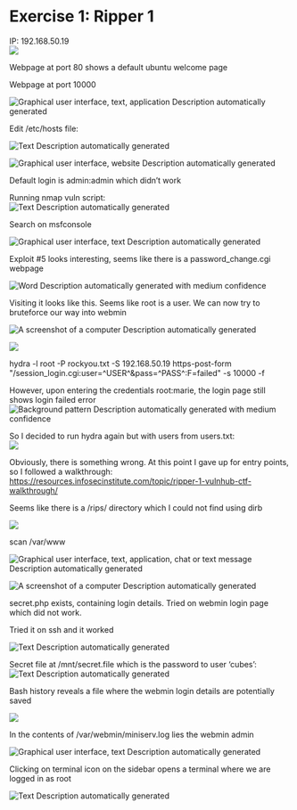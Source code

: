 # Exercise 1: Ripper 1

IP: 192.168.50.19  
![](media/480bf9f55864bf3f4357ad3fa0be6171.png)

Webpage at port 80 shows a default ubuntu welcome page

Webpage at port 10000

![Graphical user interface, text, application Description automatically generated](media/2e33ef7f3e7e0d34ab9b6040c0968dfa.png)

Edit /etc/hosts file:

![Text Description automatically generated](media/258993b4072e5948fb68563d91ccad78.png)

![Graphical user interface, website Description automatically generated](media/afce8c3dbc80af2adc2c17505b6d1afc.png)

Default login is admin:admin which didn’t work

Running nmap vuln script:  
![Text Description automatically generated](media/1cfc397f5f09b379120296fa7bfbd73d.png)

Search on msfconsole

![Graphical user interface, text Description automatically generated](media/84a9e0128a1ba667543a0ddb1700d35f.png)

Exploit \#5 looks interesting, seems like there is a password_change.cgi webpage

![Word Description automatically generated with medium confidence](media/b231b73f2febf652ec5c933819284b12.png)

Visiting it looks like this. Seems like root is a user. We can now try to bruteforce our way into webmin

![A screenshot of a computer Description automatically generated](media/4a8db40ac8a30fb37aeea4bb80d4f17f.png)

![](media/69393d8847eb8822f0b2ab9396f3a25d.png)

hydra -l root -P rockyou.txt -S 192.168.50.19 https-post-form "/session_login.cgi:user=\^USER\^&pass=\^PASS\^:F=failed" -s 10000 -f

However, upon entering the credentials root:marie, the login page still shows login failed error![Background pattern Description automatically generated with medium confidence](media/5077ef64ff59328c1cb8c38f964695c9.png)

So I decided to run hydra again but with users from users.txt:  
![](media/d9946294d6090673e22bf722384154c8.png)

Obviously, there is something wrong. At this point I gave up for entry points, so I followed a walkthrough: <https://resources.infosecinstitute.com/topic/ripper-1-vulnhub-ctf-walkthrough/>

Seems like there is a /rips/ directory which I could not find using dirb

![](media/e765144746636e386d30fc3a56e046cd.png)

scan /var/www

![Graphical user interface, text, application, chat or text message Description automatically generated](media/fb2c40743c92c493a70be4c3f3f3f1b9.png)

![A screenshot of a computer Description automatically generated](media/1db79e6a794765081d1abe5139360215.png)

secret.php exists, containing login details. Tried on webmin login page which did not work.

Tried it on ssh and it worked

![Text Description automatically generated](media/e4f32674b5cbef57632310c673b2fe12.png)

Secret file at /mnt/secret.file which is the password to user ‘cubes’:  
![Text Description automatically generated](media/e400ab763d4cb5af74b2b2b081d2429c.png)

Bash history reveals a file where the webmin login details are potentially saved

![](media/b0a79f6eb76ead6dd7307ff70ab4517c.png)

In the contents of /var/webmin/miniserv.log lies the webmin admin

![Graphical user interface, text Description automatically generated](media/fb0cb57dddf9cd5bf082f09c27385391.png)

Clicking on terminal icon on the sidebar opens a terminal where we are logged in as root

![Text Description automatically generated](media/63abee09857bc3ffc4df2bbd8230792e.png)
